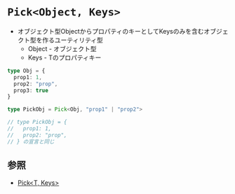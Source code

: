# `Pick<Object, Keys>`
- オブジェクト型ObjectからプロパティのキーとしてKeysのみを含むオブジェクト型を作るユーティリティ型
  - Object - オブジェクト型
  - Keys - Tのプロパティキー

```ts
type Obj = {
  prop1: 1,
  prop2: "prop",
  prop3: true
}

type PickObj = Pick<Obj, "prop1" | "prop2">

// type PickObj = {
//   prop1: 1,
//   prop2: "prop",
// } の宣言と同じ
```

## 参照
- [Pick<T, Keys>](https://typescriptbook.jp/reference/type-reuse/utility-types/pick)
